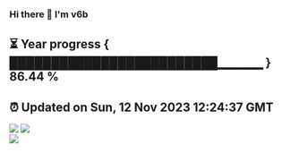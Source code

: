 ### Hi there 👋  I'm v6b  
⏳ Year progress { █████████████████████████▁▁▁▁▁ } 86.44 %
---
⏰ Updated on Sun, 12 Nov 2023 12:24:37 GMT
---
![](https://github-readme-stats.vercel.app/api?username=v6b&bg_color=30,e96443,904e95&title_color=fff&text_color=fff&layout=compact)
![](https://github-readme-stats.vercel.app/api/top-langs/?username=v6b&layout=compact&bg_color=30,e96443,904e95&title_color=fff&text_color=fff)  
![](https://gcore.jsdelivr.net/gh/v6b/v6b@main/assets/github-contribution-grid-snake.svg)

